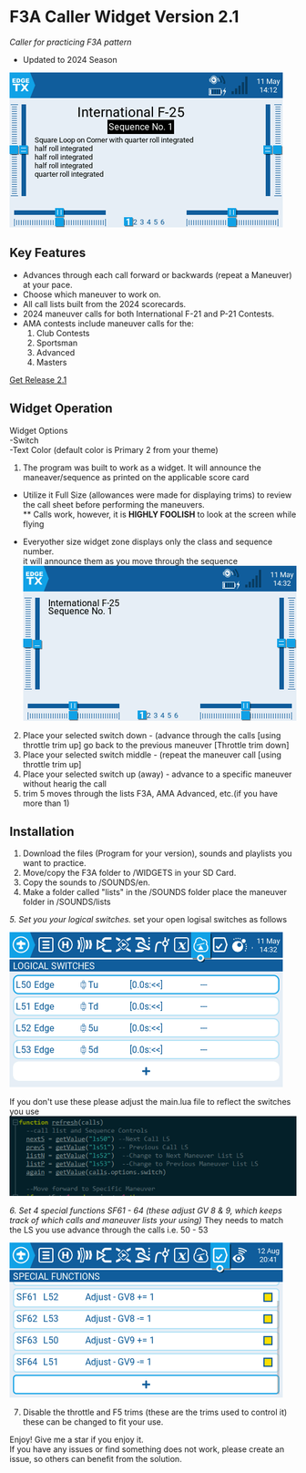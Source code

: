 F3A Caller Widget Version 2.1
===========
*Caller for practicing F3A pattern*   
* Updated to 2024 Season   
   
![Screenshot](Screenshots/p-21.png)     

Key Features
----------------
* Advances through each call forward or backwards (repeat a Maneuver) at your pace.   
* Choose which maneuver to work on.   
* All call lists built from the 2024 scorecards.     
* 2024 maneuver calls for both International F-21 and P-21 Contests.  
* AMA contests include maneuver calls for the:  
  1. Club Contests   
  2. Sportsman   
  3. Advanced   
  4. Masters
     
[Get Release 2.1](https://github.com/jrwieland/F3A/releases/tag/v2.1) 


## Widget Operation


Widget Options    
-Switch     
-Text Color (default color is Primary 2 from your theme)  

1.  The program was built to work as a widget.  It will announce the maneaver/sequence as printed on the applicable score card     
   
- Utilize it Full Size (allowances were made for displaying trims) to review the call sheet before performing the maneuvers.     
** Calls work, however, it is **HIGHLY FOOLISH** to look at the screen while flying    
    
- Everyother size widget zone displays only the class and sequence number.     
  it will announce them as you move through the sequence    
     ![Screenshot](Screenshots/f25.png)    
     
2. Place your selected switch down - (advance through the calls [using throttle trim up] go back to the previous maneuver [Throttle trim down]     
3. Place your selected switch middle - (repeat the maneuver call [using throttle trim up]     
4. Place your selected switch up (away)  - advance to a specific maneuver without hearig the call     
5. trim 5 moves through the lists F3A, AMA Advanced, etc.(if you have more than 1)    

Installation
-------------
1.  Download the files (Program for your version), sounds and playlists you want to practice.
2.  Move/copy the F3A folder to /WIDGETS in your SD Card.
3.  Copy the sounds to /SOUNDS/en.   
4.  Make a folder called "lists" in the /SOUNDS folder   place the maneuver folder in /SOUNDS/lists
   
*5.  Set you your logical switches.* 
set your open logisal switches as follows 
   
![Companion LS](Screenshots/compls.PNG)     

If you don't use these please adjust the main.lua file to reflect the switches you use    
![Refresh](Screenshots/refresh.PNG)    

*6.  Set 4 special functions SF61 - 64 (these adjust GV 8 & 9, which keeps track of which calls and maneuver lists your using)*   They needs to match the LS you use advance through the calls i.e. 50 - 53      
    
![Companion SF](Screenshots/compsf.PNG)      
  
7.  Disable the throttle and F5 trims (these are the trims used to control it) these can be changed to fit your use. 

   
Enjoy!  Give me a star if you enjoy it.   
If you have any issues or find something does not work, please create an issue, so others can benefit from the solution.
